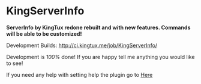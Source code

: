# KingServerInfo

                                         

**ServerInfo by KingTux redone rebuilt and with new features.
Commands will be able to be customized!**

Development Builds: http://ci.kingtux.me/job/KingServerInfo/

Development is _100%_ done! If you are happy tell me anything you would like to see!

If you need any help with setting help the plugin go to [Here](help)

